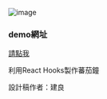 ![image](https://user-images.githubusercontent.com/24662856/161191186-66fb6a32-0aa1-45f8-8f6f-54762fb58fe8.png)

### demo網址
[請點我](https://changchiao.github.io/pomodoro/)

利用React Hooks製作蕃茄鐘

設計稿作者：建良


